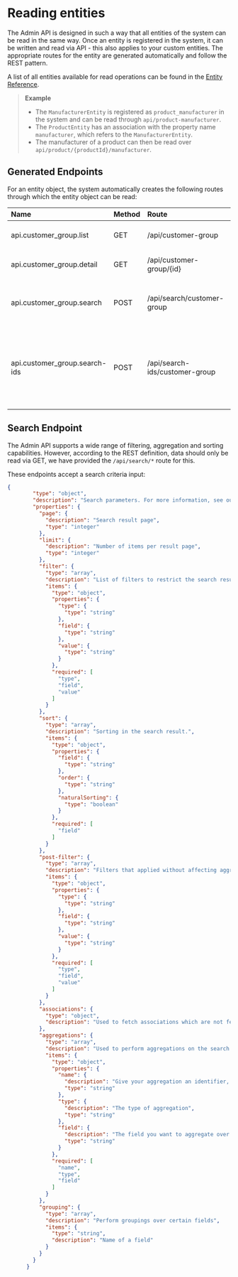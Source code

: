 # Reading entities

The Admin API is designed in such a way that all entities of the system can be read in the same way. Once an entity is registered in the system, it can be written and read via API - this also applies to your custom entities. The appropriate routes for the entity are generated automatically and follow the REST pattern.

A list of all entities available for read operations can be found in the [Entity Reference](../resources/entity-reference.md).

> **Example**
>
> * The `ManufacturerEntity` is registered as `product_manufacturer` in the system and can be read through `api/product-manufacturer`.
> * The `ProductEntity` has an association with the property name `manufacturer`, which refers to the `ManufacturerEntity`.
> * The manufacturer of a product can then be read over `api/product/{productId}/manufacturer`.

## Generated Endpoints

For an entity object, the system automatically creates the following routes through which the entity object can be read:

| Name | Method | Route | Usage |
| :--- | :--- | :--- | :--- |
| api.customer\_group.list | GET | /api/customer-group | Fetch a list of entities |
| api.customer\_group.detail | GET | /api/customer-group/{id} | Fetch a single entity |
| api.customer\_group.search | POST | /api/search/customer-group | Perform a search using a [search criteria](#search-endpoint) |
| api.customer\_group.search-ids | POST | /api/search-ids/customer-group | Perform a search using a [search criteria](#search-endpoint), but fetch only matching ids |

## Search Endpoint

The Admin API supports a wide range of filtering, aggregation and sorting capabilities. However, according to the REST definition, data should only be read via GET, we have provided the `/api/search/*` route for this.

These endpoints accept a search criteria input:

```json json_schema
{
        "type": "object",
        "description": "Search parameters. For more information, see our documentation on [Search Queries](https://shopware.stoplight.io/docs/store-api/docs/concepts/search-queries.md#structure)",
        "properties": {
          "page": {
            "description": "Search result page",
            "type": "integer"
          },
          "limit": {
            "description": "Number of items per result page",
            "type": "integer"
          },
          "filter": {
            "type": "array",
            "description": "List of filters to restrict the search result. For more information, see [Search Queries > Filter](https://shopware.stoplight.io/docs/store-api/docs/concepts/search-queries.md#filter)",
            "items": {
              "type": "object",
              "properties": {
                "type": {
                  "type": "string"
                },
                "field": {
                  "type": "string"
                },
                "value": {
                  "type": "string"
                }
              },
              "required": [
                "type",
                "field",
                "value"
              ]
            }
          },
          "sort": {
            "type": "array",
            "description": "Sorting in the search result.",
            "items": {
              "type": "object",
              "properties": {
                "field": {
                  "type": "string"
                },
                "order": {
                  "type": "string"
                },
                "naturalSorting": {
                  "type": "boolean"
                }
              },
              "required": [
                "field"
              ]
            }
          },
          "post-filter": {
            "type": "array",
            "description": "Filters that applied without affecting aggregations. For more information, see [Search Queries > Post Filter](https://shopware.stoplight.io/docs/store-api/docs/concepts/search-queries.md#post-filter)",
            "items": {
              "type": "object",
              "properties": {
                "type": {
                  "type": "string"
                },
                "field": {
                  "type": "string"
                },
                "value": {
                  "type": "string"
                }
              },
              "required": [
                "type",
                "field",
                "value"
              ]
            }
          },
          "associations": {
            "type": "object",
            "description": "Used to fetch associations which are not fetched by default."
          },
          "aggregations": {
            "type": "array",
            "description": "Used to perform aggregations on the search result. For more information, see [Search Queries > Aggregations](https://shopware.stoplight.io/docs/store-api/docs/concepts/search-queries.md#aggregations)",
            "items": {
              "type": "object",
              "properties": {
                "name": {
                  "description": "Give your aggregation an identifier, so you can find it easier",
                  "type": "string"
                },
                "type": {
                  "description": "The type of aggregation",
                  "type": "string"
                },
                "field": {
                  "description": "The field you want to aggregate over.",
                  "type": "string"
                }
              },
              "required": [
                "name",
                "type",
                "field"
              ]
            }
          },
          "grouping": {
            "type": "array",
            "description": "Perform groupings over certain fields",
            "items": {
              "type": "string",
              "description": "Name of a field"
            }
          }
        }
      }
```